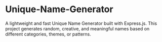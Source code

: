 # Unique-Name-Generator
A lightweight and fast Unique Name Generator built with Express.js. This project generates random, creative, and meaningful names based on different categories, themes, or patterns.
